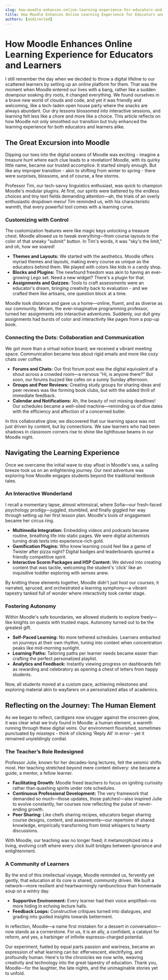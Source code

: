 ```yaml
---
slug: how-moodle-enhances-online-learning-experience-for-educators-and-learners
title: How Moodle Enhances Online Learning Experience for Educators and Learners
authors: [undirected]
---
```



# How Moodle Enhances Online Learning Experience for Educators and Learners

I still remember the day when we decided to throw a digital lifeline to our scattered learners by setting up an online platform for them. That was the moment when Moodle entered our lives with a bang, rather like a sudden downpour soaking dry roots, it changed everything. We found ourselves in a brave new world of clouds and code, and yet it was friendly and welcoming, like a tech-laden open house party where the snacks are always abundant. Our dry lessons blossomed into interactive sessions, and learning felt less like a chore and more like a choice. This article reflects on how Moodle not only smoothed our transition but truly enhanced the learning experience for both educators and learners alike.

## The Great Excursion into Moodle

Dipping our toes into the digital oceans of Moodle was exciting - imagine a treasure hunt where each clue leads to a revelation! Moodle, with its quirky little name, became our trusted accomplice. It started simply enough. But like any improper transition - akin to shifting from winter to spring - there were surprises, blossoms, and of course, a few storms. 

Professor Tim, our tech-savvy linguistics enthusiast, was quick to champion Moodle's modular plugins. At first, our spirits were battered by the endless choices and tiny text fields demanding attention—ah, the trials of an overly enthusiastic dropdown menu! Tim reminded us, with his characteristic warmth, that every powerful tool comes with a learning curve.

### Customizing with Control

The customization features were like magic keys unlocking a treasure chest. Moodle allowed us to tweak everything—from course layouts to the color of that sneaky "submit" button. In Tim's words, it was "sky's the limit," and oh, how we soared! 

- **Themes and Layouts:** We started with the aesthetics. Moodle offers myriad themes and layouts, making every course as unique as the educators behind them. We played with colors like kids in a candy shop.
- **Blocks and Plugins:** The newfound freedom was akin to having an ever-growing Lego set. Need a new widget? There's a plugin for that. 
- **Assignments and Quizzes:** Tools to craft assessments were an educator's dream, bringing creativity back to evaluation - and we crafted them like artisans, one question block at a time.

Moodle took distance and gave us a home—online, fluent, and as diverse as our community. Miriam, the ever-imaginative programming professor, turned her assignments into interactive adventures. Suddenly, our dull grey assignments had bursts of color and interactivity like pages from a pop-up book.

### Connecting the Dots: Collaboration and Communication

We got more than a virtual notice board; we received a vibrant meeting space. Communication became less about rigid emails and more like cozy chats over coffee.

- **Forums and Chats:** Our first forum post was the digital equivalent of a shout across a crowded room—a nervous "Hi, is anyone there?" But soon, our forums buzzed like cafes on a sunny Sunday afternoon.
- **Groups and Peer Reviews:** Creating study groups for sharing ideas and peer reviews was like forming book clubs, but with the added thrill of immediate feedback.
- **Calendar and Notifications:** Ah, the beauty of not missing deadlines! Our schedules became a well-oiled machine—reminding us of due dates with the efficiency and affection of a concerned butler.

In this collaborative glow, we discovered that our learning space was not just driven by content, but by connections. We saw learners who had been shadows in classroom corners rise to shine like lighthouse beams in our Moodle night.

## Navigating the Learning Experience

Once we overcame the initial wave to stay afloat in Moodle's sea, a sailing breeze took us on an enlightening journey. Our next adventure was exploring how Moodle engages students beyond the traditional textbook tales.

### An Interactive Wonderland

I recall a momentary lapse, almost whimsical, where Sofia—our fresh-faced psychology prodigy—juggled, stumbled, and finally giggled her way through setting up her first lesson plan. Moodle's tools of engagement became her circus ring. 

- **Multimedia Integration:** Embedding videos and podcasts became routine, breathing life into static pages. We were digital alchemists turning drab texts into experience-rich gold.
- **Gamification Plugins:** Who knew learning could feel like a game of Twister after pizza night? Digital badges and leaderboards spurred a friendly competitive spirit.
- **Interactive Scorm Packages and H5P Content:** We delved into creating content that was tactile, welcoming the student's 'click' like an inquisitive toddler exploring with senses anew.

By knitting these elements together, Moodle didn't just host our courses; it narrated, spruced, and orchestrated a learning symphony—a vibrant tapestry tanked full of wonder where interactivity took center stage.

### Fostering Autonomy

Within Moodle's safe boundaries, we allowed students to explore freely—like knights on quests with trusted maps. Autonomy turned out to be the greatest gift.

- **Self-Paced Learning:** No more tethered schedules. Learners embarked on journeys at their own rhythm, tuning into content when concentration peaks like mid-morning sunlight. 
- **Learning Paths:** Tailoring paths per learner needs became easier than crafting the perfect personalized playlist.
- **Analytics and Feedback:** Instantly viewing progress on dashboards felt as rewarding and celebratory as opening a chest of letters from happy students.

Now, all students moved at a custom pace, achieving milestones and exploring material akin to wayfarers on a personalized atlas of academics.

## Reflecting on the Journey: The Human Element

As we began to reflect, cardigans now snugger against the onscreen glow, it was clear what we truly found in Moodle: a human element, a warmth running through these digital veins. Our environment flourished, sometimes punctuated by missteps - think of clicking 'Reply All' in error - yet it remained unyieldingly cordial.

### The Teacher’s Role Redesigned

Professor Julie, known for her decades-long lectures, felt the seismic shifts most. Her teaching stretched beyond mere content delivery: she became a guide, a mentor, a fellow learner.

- **Facilitating Growth:** Moodle freed teachers to focus on igniting curiosity rather than quashing spirits under rote schedules.
- **Continuous Professional Development:** The very framework that demanded so much—those updates, those patches!—also inspired Julie to evolve constantly, her courses now reflecting the pulse of never-ending growth.
- **Peer Sharing:** Like chefs sharing recipes, educators began sharing course designs, content, and assessments—our repertoire of shared knowledge, empirically transforming from timid whispers to hearty discussions.

With Moodle, our teaching was no longer fixed; it metamorphized into a living, evolving craft where every click built bridges between ignorance and enlightenment.

### A Community of Learners

By the end of this intellectual voyage, Moodle reminded us, fervently yet gently, that education at its core is shared, community driven. We built a network—more resilient and heartwarmingly rambunctious than homemade soup on a wintry day.

- **Supportive Environment:** Every learner had their voice amplified—no more hiding in echoing lecture halls.
- **Feedback Loops:** Constructive critiques turned into dialogues, and grading into guided insights towards betterment.

In reflection, Moodle—a name first mistaken for a dessert in conversation—now stands as a cornerstone. For us, it is an ally, a confidant, a catalyst for reform, and yes, a harbinger of infinite espresso-charged potential.

Our experiment, fueled by equal parts passion and wariness, became an expression of what learning can be: effervescent, electrifying, and profoundly human. Here's to the chronicles we now write, weaving creativity and technology into the great tapestry of education. Thank you, Moodle—for the laughter, the late nights, and the unimaginable stories yet to unfold.